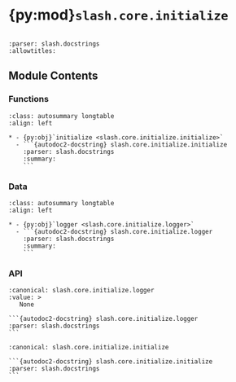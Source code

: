 # {py:mod}`slash.core.initialize`

```{py:module} slash.core.initialize
```

```{autodoc2-docstring} slash.core.initialize
:parser: slash.docstrings
:allowtitles:
```

## Module Contents

### Functions

````{list-table}
:class: autosummary longtable
:align: left

* - {py:obj}`initialize <slash.core.initialize.initialize>`
  - ```{autodoc2-docstring} slash.core.initialize.initialize
    :parser: slash.docstrings
    :summary:
    ```
````

### Data

````{list-table}
:class: autosummary longtable
:align: left

* - {py:obj}`logger <slash.core.initialize.logger>`
  - ```{autodoc2-docstring} slash.core.initialize.logger
    :parser: slash.docstrings
    :summary:
    ```
````

### API

````{py:data} logger
:canonical: slash.core.initialize.logger
:value: >
   None

```{autodoc2-docstring} slash.core.initialize.logger
:parser: slash.docstrings
```

````

````{py:function} initialize(slash_exe: pathlib.Path) -> bool
:canonical: slash.core.initialize.initialize

```{autodoc2-docstring} slash.core.initialize.initialize
:parser: slash.docstrings
```
````
